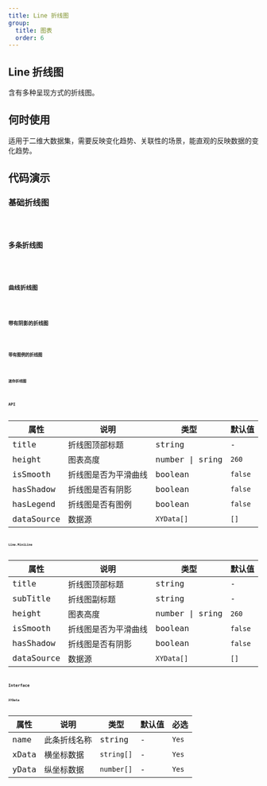 ```yaml
---
title: Line 折线图
group:
  title: 图表
  order: 6
---
```


## Line 折线图

含有多种呈现方式的折线图。

## 何时使用

适用于二维大数据集，需要反映变化趋势、关联性的场景，能直观的反映数据的变化趋势。

## 代码演示

### 基础折线图

<code src='@Comp/Line/demo/basic.zhCn.tsx' />

### 多条折线图

<code src='@Comp/Line/demo/multi.zhCn.tsx' />

### 曲线折线图

<code src='@Comp/Line/demo/curve.zhCn.tsx' />

### 带有阴影的折线图

<code src='@Comp/Line/demo/shadow.zhCn.tsx' />

### 带有图例的折线图

<code src='@Comp/Line/demo/legend.zhCn.tsx' />

### 迷你折线图

<code src='@Comp/Line/demo/mini.zhCn.tsx' />

## API

| 属性       | 说明                 | 类型            | 默认值  |
| ---------- | -------------------- | --------------- | ------- |
| title      | 折线图顶部标题       | string          | -       |
| height     | 图表高度             | number \| sring | `260`   |
| isSmooth   | 折线图是否为平滑曲线 | boolean         | `false` |
| hasShadow  | 折线图是否有阴影     | boolean         | `false` |
| hasLegend  | 折线图是否有图例     | boolean         | `false` |
| dataSource | 数据源               | `XYData[]`      | `[]`    |

### Line.MiniLine

| 属性       | 说明                 | 类型            | 默认值  |
| ---------- | -------------------- | --------------- | ------- |
| title      | 折线图顶部标题       | string          | -       |
| subTitle   | 折线图副标题         | string          | -       |
| height     | 图表高度             | number \| sring | `260`   |
| isSmooth   | 折线图是否为平滑曲线 | boolean         | `false` |
| hasShadow  | 折线图是否有阴影     | boolean         | `false` |
| dataSource | 数据源               | `XYData[]`      | `[]`    |

## Interface

### XYData

| 属性  | 说明         | 类型       | 默认值 | 必选  |
| ----- | ------------ | ---------- | ------ | ----- |
| name  | 此条折线名称 | string     | -      | `Yes` |
| xData | 横坐标数据   | `string[]` | -      | `Yes` |
| yData | 纵坐标数据   | `number[]` | -      | `Yes` |
